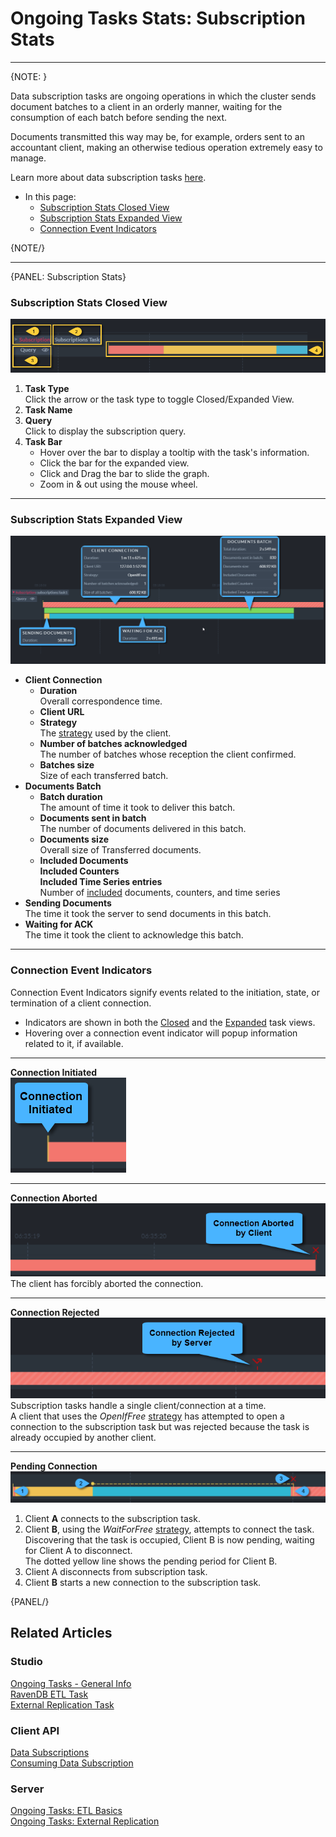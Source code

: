 ﻿# Ongoing Tasks Stats: Subscription Stats
---

{NOTE: }

Data subscription tasks are ongoing operations in which the cluster sends document batches 
to a client in an orderly manner, waiting for the consumption of each batch before sending 
the next.  

Documents transmitted this way may be, for example, orders sent to an accountant client, 
making an otherwise tedious operation extremely easy to manage.  

Learn more about data subscription tasks [here](../../../../studio/database/tasks/ongoing-tasks/subscription-task).  

* In this page:  
   * [Subscription Stats Closed View](../../../../studio/database/stats/ongoing-tasks-stats/subscription-stats#subscription-stats-closed-view)  
   * [Subscription Stats Expanded View](../../../../studio/database/stats/ongoing-tasks-stats/subscription-stats#subscription-stats-expanded-view)  
   * [Connection Event Indicators](../../../../studio/database/stats/ongoing-tasks-stats/subscription-stats#connection-event-indicators)  

{NOTE/}

---

{PANEL: Subscription Stats}

### Subscription Stats Closed View

![Subscription Stats Closed View](images/stats-view-11-data-subscription-closed-view.png "Subscription Stats Closed View")

1. **Task Type**  
   Click the arrow or the task type to toggle Closed/Expanded View.  
2. **Task Name**  
3. **Query**  
   Click to display the subscription query.  
4. **Task Bar**  
    * Hover over the bar to display a tooltip with the task's information.  
    * Click the bar for the expanded view.  
    * Click and Drag the bar to slide the graph.  
    * Zoom in & out using the mouse wheel.  

---

### Subscription Stats Expanded View

![Subscription Stats Expanded View](images/stats-view-12-data-subscription-expanded-view.png "Subscription Stats Expanded View")

* **Client Connection**  
   * **Duration**  
     Overall correspondence time.  
   * **Client URL**  
   * **Strategy**  
     The [strategy](../../../../client-api/data-subscriptions/consumption/how-to-consume-data-subscription#worker-interplay) used by the client.  
   * **Number of batches acknowledged**  
     The number of batches whose reception the client confirmed.  
   * **Batches size**  
     Size of each transferred batch.  
* **Documents Batch**  
   * **Batch duration**  
     The amount of time it took to deliver this batch.  
   * **Documents sent in batch**  
     The number of documents delivered in this batch.  
   * **Documents size**  
     Overall size of Transferred documents.  
   * **Included Documents**  
     **Included Counters**  
     **Included Time Series entries**  
     Number of [included](../../../../client-api/data-subscriptions/creation/examples#create-subscription-with-include-statement) 
     documents, counters, and time series  
* **Sending Documents**  
  The time it took the server to send documents in this batch.  
* **Waiting for ACK**  
  The time it took the client to acknowledge this batch.  

---

### Connection Event Indicators

Connection Event Indicators signify events related to the initiation, state, 
or termination of a client connection.  

* Indicators are shown in both the [Closed](../../../../studio/database/stats/ongoing-tasks-stats/overview#task-rulers-closed-view) 
  and the [Expanded](../../../../studio/database/stats/ongoing-tasks-stats/overview#task-rulers-expanded-view) 
  task views.  
* Hovering over a connection event indicator will popup information related to it, if available.  

---

**Connection Initiated**  
![Connnection Initiated](images/stats-view-connection-initiated.png "Connnection Initiated")  

---

**Connection Aborted**  
![Forcibly-Aborted Connnection](images/stats-view-forcibly-aborted-connection.png "Forcibly-Aborted Connnection")  
The client has forcibly aborted the connection.  

---

**Connection Rejected**  
![Rejected Connnection](images/stats-view-rejected-connection.png "Rejected Connnection Explained")  
Subscription tasks handle a single client/connection at a time.  
A client that uses the *OpenIfFree* [strategy](../../../../client-api/data-subscriptions/consumption/how-to-consume-data-subscription#worker-interplay) 
has attempted to open a connection to the subscription task but was rejected 
because the task is already occupied by another client.  

---

**Pending Connection**  
![Pending Connnection](images/stats-view-pending-connection.png "Pending Connnection")  
  
1. Client **A** connects to the subscription task.  
2. Client **B**, using the *WaitForFree* [strategy](../../../../client-api/data-subscriptions/consumption/how-to-consume-data-subscription#worker-interplay), 
   attempts to connect the task.  
   Discovering that the task is occupied, Client B is now pending, 
   waiting for Client A to disconnect.  
   The dotted yellow line shows the pending period for Client B.  
3. Client A disconnects from subscription task.  
4. Client **B** starts a new connection to the subscription task.  

{PANEL/}


## Related Articles  

### Studio  
[Ongoing Tasks - General Info](../../../../studio/database/tasks/ongoing-tasks/general-info)  
[RavenDB ETL Task](../../../../studio/database/tasks/ongoing-tasks/ravendb-etl-task)  
[External Replication Task](../../../../studio/database/tasks/ongoing-tasks/external-replication-task)  
### Client API  
[Data Subscriptions](../../../../client-api/data-subscriptions/what-are-data-subscriptions)  
[Consuming Data Subscription](../../../../client-api/data-subscriptions/consumption/how-to-consume-data-subscription)  

### Server  
[Ongoing Tasks: ETL Basics](../../../../server/ongoing-tasks/etl/basics#ongoing-tasks-etl-basics)  
[Ongoing Tasks: External Replication](../../../../server/ongoing-tasks/external-replication)  
